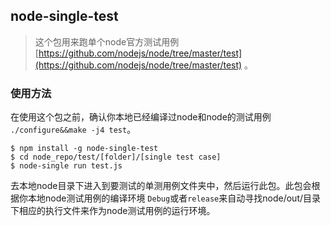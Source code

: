 ## node-single-test
> 这个包用来跑单个node官方测试用例 [https://github.com/nodejs/node/tree/master/test](https://github.com/nodejs/node/tree/master/test) 。

### 使用方法

在使用这个包之前，确认你本地已经编译过node和node的测试用例 `./configure&&make -j4 test`。    

```shell
$ npm install -g node-single-test
$ cd node_repo/test/[folder]/[single test case]
$ node-single run test.js
```

去本地node目录下进入到要测试的单测用例文件夹中，然后运行此包。此包会根据你本地node测试用例的编译环境 `Debug`或者`release`来自动寻找node/out/目录下相应的执行文件来作为node测试用例的运行环境。